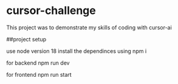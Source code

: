 # cursor-challenge
This project was to demonstrate my skills of coding with cursor-ai

##project setup 

use node version 18 
install the dependinces using npm i 

for backend 
npm run dev 

for frontend 
npm run start
